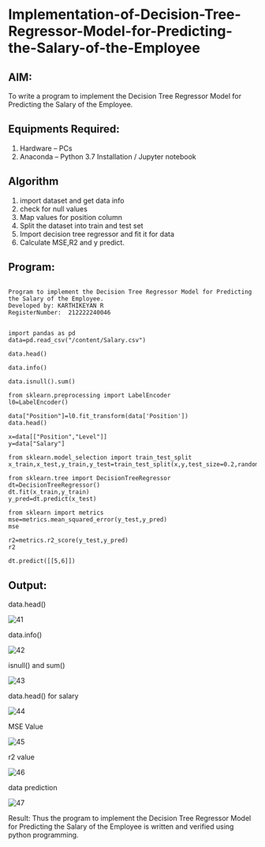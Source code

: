 # Implementation-of-Decision-Tree-Regressor-Model-for-Predicting-the-Salary-of-the-Employee

## AIM:
To write a program to implement the Decision Tree Regressor Model for Predicting the Salary of the Employee.

## Equipments Required:
1. Hardware – PCs
2. Anaconda – Python 3.7 Installation / Jupyter notebook

## Algorithm
1. import dataset and get data info
2. check for null values
3. Map values for position column
4. Split the dataset into train and test set
5. Import decision tree regressor and fit it for data 
6. Calculate MSE,R2 and y predict.

## Program:
```

Program to implement the Decision Tree Regressor Model for Predicting the Salary of the Employee.
Developed by: KARTHIKEYAN R
RegisterNumber:  212222240046


import pandas as pd
data=pd.read_csv("/content/Salary.csv")

data.head()

data.info()

data.isnull().sum()

from sklearn.preprocessing import LabelEncoder
l0=LabelEncoder()

data["Position"]=l0.fit_transform(data['Position'])
data.head()

x=data[["Position","Level"]]
y=data["Salary"]

from sklearn.model_selection import train_test_split
x_train,x_test,y_train,y_test=train_test_split(x,y,test_size=0.2,random_state=2)

from sklearn.tree import DecisionTreeRegressor
dt=DecisionTreeRegressor()
dt.fit(x_train,y_train)
y_pred=dt.predict(x_test)

from sklearn import metrics
mse=metrics.mean_squared_error(y_test,y_pred)
mse

r2=metrics.r2_score(y_test,y_pred)
r2

dt.predict([[5,6]])
```

## Output:

data.head()

![41](https://github.com/hariprasath5106/Implementation-of-Decision-Tree-Regressor-Model-for-Predicting-the-Salary-of-the-Employee/assets/111515488/919484c4-ae07-4355-aa0f-24a5682ac59c)


data.info()

![42](https://github.com/hariprasath5106/Implementation-of-Decision-Tree-Regressor-Model-for-Predicting-the-Salary-of-the-Employee/assets/111515488/f5bad7e0-46c5-4dc2-9926-9b21e2cee7dd)


isnull() and sum()

![43](https://github.com/hariprasath5106/Implementation-of-Decision-Tree-Regressor-Model-for-Predicting-the-Salary-of-the-Employee/assets/111515488/09ff361e-8ea5-4863-820d-55905532b50b)


data.head() for salary

![44](https://github.com/hariprasath5106/Implementation-of-Decision-Tree-Regressor-Model-for-Predicting-the-Salary-of-the-Employee/assets/111515488/7c49a096-ada0-42be-a306-90954f7e9549)


MSE Value

![45](https://github.com/hariprasath5106/Implementation-of-Decision-Tree-Regressor-Model-for-Predicting-the-Salary-of-the-Employee/assets/111515488/37a9f831-3d46-4f02-bdee-dfd35bdc9cb2)

r2 value 

![46](https://github.com/hariprasath5106/Implementation-of-Decision-Tree-Regressor-Model-for-Predicting-the-Salary-of-the-Employee/assets/111515488/c93c0522-fd84-49f8-80b1-66d4d124e51d)


data prediction

![47](https://github.com/hariprasath5106/Implementation-of-Decision-Tree-Regressor-Model-for-Predicting-the-Salary-of-the-Employee/assets/111515488/c7fe8a00-4430-4873-99aa-244281a2ec1b)


Result:
Thus the program to implement the Decision Tree Regressor Model for Predicting the Salary of the Employee is written and verified using python programming.
